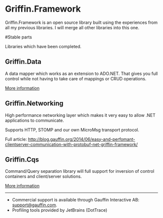 Griffin.Framework
=================

Griffin.Framework is an open source library built using the experiences from all my previous libraries. I will merge all other libraries into this one. 


#Stable parts

Libraries which have been completed.

## Griffin.Data

A data mapper which works as an extension to ADO.NET. That gives you full control while not having to take care of mappings or CRUD operations.

[More information](https://github.com/jgauffin/Griffin.Framework/tree/master/src/Griffin.Framework/Griffin.Core/Data)

## Griffin.Networking

High performance networking layer which makes it very easy to allow .NET applications to communicate.

Supports HTTP, STOMP and our own MicroMsg transport protocol.

Full article: http://blog.gauffin.org/2014/06/easy-and-perfomant-clientserver-communication-with-protobuf-net-griffin-framework/

## Griffin.Cqs

Command/Query separation library will full support for inversion of control containers and client/server solutions.

[More information](https://github.com/jgauffin/Griffin.Framework/tree/master/src/Griffin.Framework/Griffin.Cqs)

-----------------------------------------------

* Commercial support is available through Gauffin Interactive AB: support@gauffin.com.
* Profiling tools provided by JetBrains (DotTrace)
